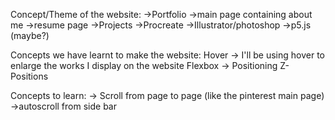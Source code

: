 
Concept/Theme of the website: 
    ->Portfolio
        ->main page containing about me
        ->resume page
        ->Projects
            ->Procreate
            ->Illustrator/photoshop
            ->p5.js (maybe?)



Concepts we have learnt to make the website: 
    Hover -> I'll be using hover to enlarge the works I display on the website
    Flexbox -> Positioning 
    Z-Positions


Concepts to learn:
    -> Scroll from page to page (like the pinterest main page)
    ->autoscroll from side bar

